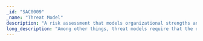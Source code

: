 ```yaml
---
_id: "SAC0009"
_name: "Threat Model"
description: "A risk assessment that models organizational strengths and weaknesses"
long_description: "Among other things, threat models require that the defender assesses the strengths, weaknesses, and importance of the their own organization, including trusted partners, infrastructure, and critical cyber assets. This understanding will inform operational objectives by outlining the defender’s attack surface and highlighting areas that may be of particular interest to a given adversary. The organization’s threat model should be understood at the onset of an operation to drive operational objective development and revisited at the conclusion of an operation to ensure operational outcomes are captured. These process of defining and informing the organization’s threat model should enable better security decision-making both in future operations and elsewhere in the organization."
---
```

